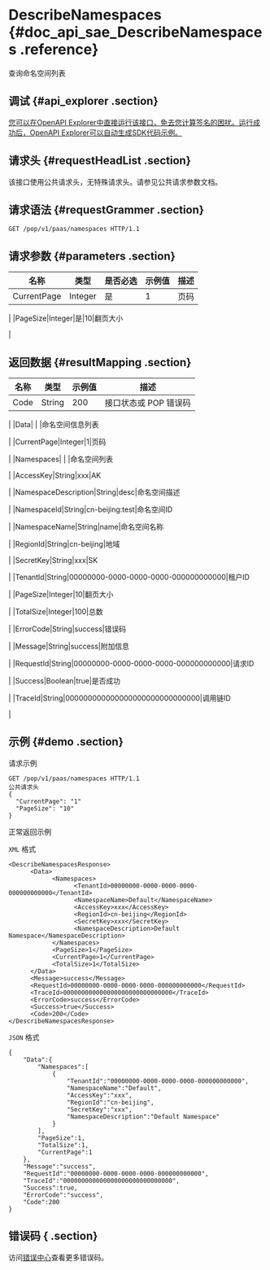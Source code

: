 # DescribeNamespaces {#doc_api_sae_DescribeNamespaces .reference}

查询命名空间列表

## 调试 {#api_explorer .section}

[您可以在OpenAPI Explorer中直接运行该接口，免去您计算签名的困扰。运行成功后，OpenAPI Explorer可以自动生成SDK代码示例。](https://api.aliyun.com/#product=sae&api=DescribeNamespaces&type=ROA&version=2019-05-06)

## 请求头 {#requestHeadList .section}

该接口使用公共请求头，无特殊请求头。请参见公共请求参数文档。

## 请求语法 {#requestGrammer .section}

```
GET /pop/v1/paas/namespaces HTTP/1.1
```

## 请求参数 {#parameters .section}

|名称|类型|是否必选|示例值|描述|
|--|--|----|---|--|
|CurrentPage|Integer|是|1|页码

 |
|PageSize|Integer|是|10|翻页大小

 |

## 返回数据 {#resultMapping .section}

|名称|类型|示例值|描述|
|--|--|---|--|
|Code|String|200|接口状态或 POP 错误码

 |
|Data| | |命名空间信息列表

 |
|CurrentPage|Integer|1|页码

 |
|Namespaces| | |命名空间列表

 |
|AccessKey|String|xxx|AK

 |
|NamespaceDescription|String|desc|命名空间描述

 |
|NamespaceId|String|cn-beijing:test|命名空间ID

 |
|NamespaceName|String|name|命名空间名称

 |
|RegionId|String|cn-beijing|地域

 |
|SecretKey|String|xxx|SK

 |
|TenantId|String|00000000-0000-0000-0000-000000000000|租户ID

 |
|PageSize|Integer|10|翻页大小

 |
|TotalSize|Integer|100|总数

 |
|ErrorCode|String|success|错误码

 |
|Message|String|success|附加信息

 |
|RequestId|String|00000000-0000-0000-0000-000000000000|请求ID

 |
|Success|Boolean|true|是否成功

 |
|TraceId|String|000000000000000000000000000000|调用链ID

 |

## 示例 {#demo .section}

请求示例

``` {#request_demo}
GET /pop/v1/paas/namespaces HTTP/1.1
公共请求头
{
  "CurrentPage": "1"
  "PageSize": "10"
}
```

正常返回示例

`XML` 格式

``` {#xml_return_success_demo}
<DescribeNamespacesResponse>
	  <Data>
		    <Namespaces>
			      <TenantId>00000000-0000-0000-0000-000000000000</TenantId>
			      <NamespaceName>Default</NamespaceName>
			      <AccessKey>xxx</AccessKey>
			      <RegionId>cn-beijing</RegionId>
			      <SecretKey>xxx</SecretKey>
			      <NamespaceDescription>Default Namespace</NamespaceDescription>
		    </Namespaces>
		    <PageSize>1</PageSize>
		    <CurrentPage>1</CurrentPage>
		    <TotalSize>1</TotalSize>
	  </Data>
	  <Message>success</Message>
	  <RequestId>00000000-0000-0000-0000-000000000000</RequestId>
	  <TraceId>000000000000000000000000000000</TraceId>
	  <ErrorCode>success</ErrorCode>
	  <Success>true</Success>
	  <Code>200</Code>
</DescribeNamespacesResponse>
```

`JSON` 格式

``` {#json_return_success_demo}
{
	"Data":{
		"Namespaces":[
			{
				"TenantId":"00000000-0000-0000-0000-000000000000",
				"NamespaceName":"Default",
				"AccessKey":"xxx",
				"RegionId":"cn-beijing",
				"SecretKey":"xxx",
				"NamespaceDescription":"Default Namespace"
			}
		],
		"PageSize":1,
		"TotalSize":1,
		"CurrentPage":1
	},
	"Message":"success",
	"RequestId":"00000000-0000-0000-0000-000000000000",
	"TraceId":"000000000000000000000000000000",
	"Success":true,
	"ErrorCode":"success",
	"Code":200
}
```

## 错误码 { .section}

访问[错误中心](https://error-center.aliyun.com/status/product/sae)查看更多错误码。

